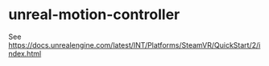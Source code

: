 # unreal-motion-controller

See https://docs.unrealengine.com/latest/INT/Platforms/SteamVR/QuickStart/2/index.html
